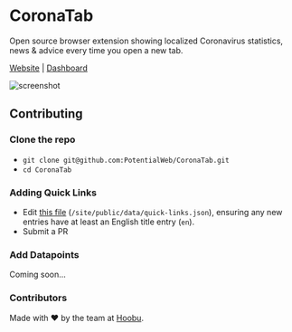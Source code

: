 CoronaTab
======

Open source browser extension showing localized Coronavirus statistics, news & advice every time you open a new tab.

[Website](https://coronatab.app) | [Dashboard](https://coronatab.app/dashboard)

![screenshot](https://user-images.githubusercontent.com/2046935/76784350-63397580-67ab-11ea-8854-4bb20dbca3e9.jpg)

## Contributing

### Clone the repo

* `git clone git@github.com:PotentialWeb/CoronaTab.git`
* `cd CoronaTab`

### Adding Quick Links

* Edit [this file](https://github.com/PotentialWeb/CoronaTab/blob/master/site/public/data/quick-links.json) (`/site/public/data/quick-links.json`), ensuring any new entries have at least an English title entry (`en`).
* Submit a PR

### Add Datapoints

Coming soon...

### Contributors

Made with ♥ by the team at [Hoobu](https://hoobu.com).
